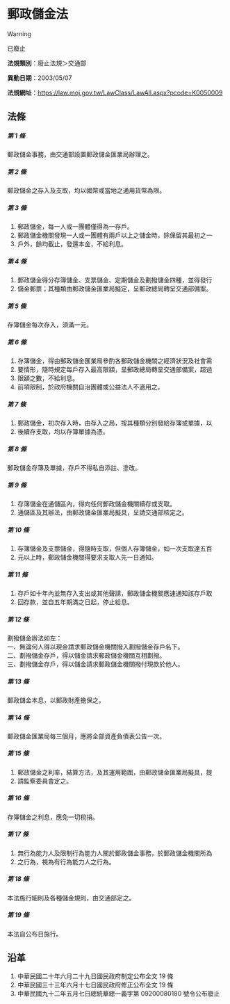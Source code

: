 # 郵政儲金法


> [!WARNING]
> 已廢止


**法規類別**：廢止法規＞交通部

**異動日期**：2003/05/07  

**法規網址**：https://law.moj.gov.tw/LawClass/LawAll.aspx?pcode=K0050009



## 法條
##### 第 1 條
郵政儲金事務，由交通部設置郵政儲金匯業局辦理之。

##### 第 2 條
郵政儲金之存入及支取，均以國幣或當地之通用貨幣為限。

##### 第 3 條
1. 郵政儲金，每一人或一團體僅得為一存戶。
1. 郵政儲金機關發現一人或一團體有兩戶以上之儲金時，除保留其最初之一
1. 戶外，餘均截止，發還本金，不給利息。

##### 第 4 條
1. 郵政儲金得分存簿儲金、支票儲金、定期儲金及劃撥儲金四種，並得發行
1. 儲金郵票；其種類由郵政儲金匯業局擬定，呈郵政總局轉呈交通部備案。

##### 第 5 條
存簿儲金每次存入，須滿一元。

##### 第 6 條
1. 存簿儲金，得由郵政儲金匯業局參酌各郵政儲金機關之經濟狀況及社會需
1. 要情形，隨時規定每戶存入最高限額，呈郵政總局轉呈交通部備案，超過
1. 限額之數，不給利息。
1. 前項限制，於政府機關自治團體或公益法人不適用之。

##### 第 7 條
1. 郵政儲金，初次存入時，由存入之局，按其種類分別發給存簿或單據，以
1. 後續存支取，均以存簿單據為憑。

##### 第 8 條
郵政儲金存簿及單據，存戶不得私自添註、塗改。

##### 第 9 條
1. 存簿儲金在通儲區內，得向任何郵政儲金機關續存或支取。
1. 通儲區及其辦法，由郵政儲金匯業局擬具，呈請交通部核定之。

##### 第 10 條
1. 存簿儲金及支票儲金，得隨時支取，但個人存簿儲金，如一次支取達五百
1. 元以上時，郵政儲金機關得要求支取人先一日通知。

##### 第 11 條
1. 存戶如十年內並無存入支出或其他聲請，郵政儲金機關應速通知該存戶取
1. 回存款，並自五年期滿之日起，停止給息。

##### 第 12 條
劃撥儲金辦法如左：  
一、無論何人得以現金請求郵政儲金機關撥入劃撥儲金存戶名下。  
二、劃撥儲金存戶，得以儲金請求郵政儲金機關互相劃撥。  
三、劃撥儲金存戶，得以儲金請求郵政儲金機關撥付現款於他人。

##### 第 13 條
郵政儲金本息，以郵政財產擔保之。

##### 第 14 條
郵政儲金匯業局每三個月，應將全部資產負債表公告一次。

##### 第 15 條
1. 郵政儲金之利率，結算方法，及其運用範圍，由郵政儲金匯業局擬具，提
1. 請監察委員會定之。

##### 第 16 條
存簿儲金之利息，應免一切稅捐。

##### 第 17 條
1. 無行為能力人及限制行為能力人關於郵政儲金事務，於郵政儲金機關所為
1. 之行為，視為有行為能力人之行為。

##### 第 18 條
本法施行細則及各種儲金規則，由交通部定之。

##### 第 19 條
本法自公布日施行。

## 沿革
1. 中華民國二十年六月二十九日國民政府制定公布全文 19 條
1. 中華民國三十三年六月十七日國民政府修正公布全文 19 條
1. 中華民國九十二年五月七日總統華總一義字第 09200080180  號令公布廢止
